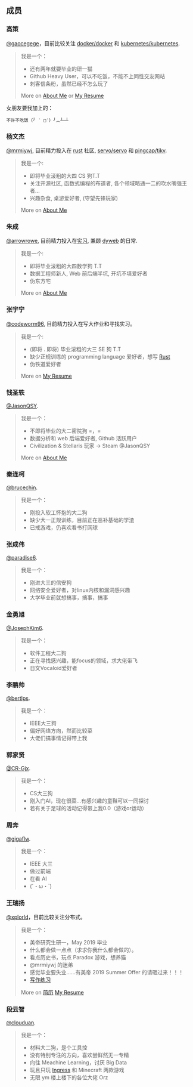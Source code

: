 ## 成员

### 高策

[@gaocegege](https://github.com/gaocegege)，目前比较关注 [docker/docker](https://github.com/docker/docker) 和 [kubernetes/kubernetes](https://github.com/kubernetes/kubernetes).
> 我是一个：
>
>* 还有两年就要毕业的研一猫
>* Github Heavy User，可以不吃饭，不能不上同性交友网站
>* 刺客信条粉，虽然已经不怎么玩了
>
> More on [About Me](http://gaocegege.com/Blog/about/) or [My Resume](http://gaocegege.com/resume/cn/)

女朋友要我加上的：

```
不许不吃饭（╯ ‵ □′）╯︵┴─┴
```

### 杨文杰

[@mrmiywj](https://github.com/mrmiywj), 目前精力投入在 [rust](https://rust-lang.org) 社区, [servo/servo](https://github.com/servo/servo) 和 [pingcap/tikv](https://github.com/tikv).
> 我是一个:
>
>* 即将毕业滚粗的大四 CS 狗T.T
>* 关注开源社区, 函数式编程的布道者, 各个领域略通一二的吹水嘴强王者...
>* 兴趣杂食, 桌游爱好者, (守望先锋玩家)
>
> More on [About Me](https://blog.ivanyang.me)

### 朱成

[@arrowrowe](https://github.com/arrowrowe), 目前精力投入在[实习](http://yitutech.com/), 兼顾 [dyweb](https://github.com/dyweb/) 的日常.
> 我是一个:
>
>* 即将毕业滚粗的大四数学狗 T.T
>* 数据工程师新人, Web 前后端半坑, 开坑不填爱好者
>* 伪东方宅
>
> More on [About Me](http://arrowrowe.me)


### 张宇宁

[@codeworm96](https://github.com/codeworm96), 目前精力投入在写大作业和寻找实习。
> 我是一个:
>
>* (即将 . 即将) 毕业滚粗的大三 SE 狗 T.T
>* 缺少正规训练的 programming language 爱好者，想写 [Rust](https://rust-lang.org)
>* 伪铁道爱好者
>
> More on [My Resume](https://codeworm96.github.io/resume/)

### 钱圣轶

[@JasonQSY](https://github.com/JasonQSY).
> 我是一个：
>
>* 不即将毕业的大二密院狗 =，=
>* 数据分析和 web 后端爱好者, Github 活跃用户
>* Civilization & Stellaris 玩家 -> Steam @JasonQSY
>
> More on [About Me](http://jasonqian.me)

### 秦连柯

[@brucechin](https://github.com/brucechin).
> 我是一个：
>
>* 刚投入软工怀抱的大二狗
>* 缺少大一正规训练，目前正在恶补基础的学渣
>* 已戒游戏，仍喜欢看书打网球
>

### 张成伟
[@paradise6](https://github.com/paradise6).
> 我是一个：
>
>* 刚进大三的信安狗
>* 网络安全爱好者，对linux内核和漏洞感兴趣
>* 大学毕业前就想搞事，搞事，搞事 
>

### 金勇旭
[@JosephKim6](https://github.com/JosephKim6).
> 我是一个：
>
>* 软件工程大二狗
>* 正在寻找感兴趣，能focus的领域，求大佬带飞
>* 日文Vocaloid爱好者
>

### 李鹏帅
[@bertlps](https://github.com/bertlps).
> 我是一个：
>
>* IEEE大三狗
>* 偏好网络方向，然而比较菜
>* 大佬们搞事情记得带上我
>

### 郭家贤
[@CR-Gjx](https://github.com/CR-Gjx).
> 我是一个：
>
>* CS大三狗
>* 刚入门AI，现在很菜...有感兴趣的童鞋可以一同探讨
>* 若有关于足球的活动记得带上我0.0（游戏or运动）
>

### 周奔
[@gigaflw](https://github.com/gigaflw).
> 我是一个：
>
>* IEEE 大三
>* 做过前端
>* 在看 AI
>* (´・ω・`)
>

### 王瑞扬

[@xplorld](https://github.com/xplorld)，目前比较关注分布式。
> 我是一个：
>
>* 美帝研究生研一，May 2019 毕业
>* 什么都会做一点点（求求你我什么都会做的）。
>* 看点历史书，玩点 Paradox 游戏，想养猫
>* @mrmiywj 的迷弟
>* 感觉毕业要失业……有美帝 2019 Summer Offer 的请砸过来！！！
>* [写作练习](https://github.com/xplorld/writings)
>
> More on [简历](https://github.com/xplorld/resume/raw/master/cn.pdf) [My Resume](https://github.com/xplorld/resume/raw/master/en.pdf)
>

### 段云智
[@clouduan](https://github.com/clouduan).
> 我是一个：
>
>* 材料大二狗，是个工具控
>* 没有特别专注的方向，喜欢尝鲜然无一专精
>* 向往 Meachine Learning，讨厌 Big Data
>* 玩且只玩 [Ingress](https://www.ingress.com/) 和 Minecraft 两款游戏
>* 无限 ym 楼上楼下的各位大佬 Orz
>
